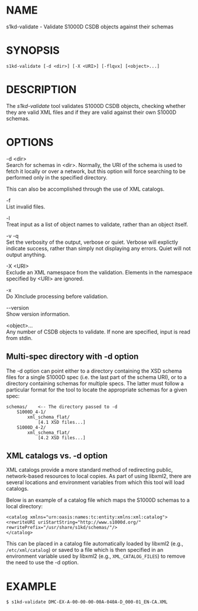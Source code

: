 NAME
====

s1kd-validate - Validate S1000D CSDB objects against their schemas

SYNOPSIS
========

    s1kd-validate [-d <dir>] [-X <URI>] [-flqvx] [<object>...]

DESCRIPTION
===========

The *s1kd-validate* tool validates S1000D CSDB objects, checking whether
they are valid XML files and if they are valid against their own S1000D
schemas.

OPTIONS
=======

-d &lt;dir&gt;  
Search for schemas in &lt;dir&gt;. Normally, the URI of the schema is
used to fetch it locally or over a network, but this option will force
searching to be performed only in the specified directory.

This can also be accomplished through the use of XML catalogs.

-f  
List invalid files.

-l  
Treat input as a list of object names to validate, rather than an object
itself.

-v -q  
Set the verbosity of the output, verbose or quiet. Verbose will
explictly indicate success, rather than simply not displaying any
errors. Quiet will not output anything.

-X &lt;URI&gt;  
Exclude an XML namespace from the validation. Elements in the namespace
specified by &lt;URI&gt; are ignored.

-x  
Do XInclude processing before validation.

--version  
Show version information.

&lt;object&gt;...  
Any number of CSDB objects to validate. If none are specified, input is
read from stdin.

Multi-spec directory with -d option
-----------------------------------

The -d option can point either to a directory containing the XSD schema
files for a single S1000D spec (i.e. the last part of the schema URI),
or to a directory containing schemas for multiple specs. The latter must
follow a particular format for the tool to locate the appropriate
schemas for a given spec:

    schemas/    <-- The directory passed to -d
        S1000D_4-1/
            xml_schema_flat/
                [4.1 XSD files...]
        S1000D_4-2/
            xml_schema_flat/
                [4.2 XSD files...]

XML catalogs vs. -d option
--------------------------

XML catalogs provide a more standard method of redirecting public,
network-based resources to local copies. As part of using libxml2, there
are several locations and environment variables from which this tool
will load catalogs.

Below is an example of a catalog file which maps the S1000D schemas to a
local directory:

    <catalog xmlns="urn:oasis:names:tc:entity:xmlns:xml:catalog">
    <rewriteURI uriStartString="http://www.s1000d.org/"
    rewritePrefix="/usr/share/s1kd/schemas/"/>
    </catalog>

This can be placed in a catalog file automatically loaded by libxml2
(e.g., `/etc/xml/catalog`) or saved to a file which is then specified in
an environment variable used by libxml2 (e.g., `XML_CATALOG_FILES`) to
remove the need to use the -d option.

EXAMPLE
=======

    $ s1kd-validate DMC-EX-A-00-00-00-00A-040A-D_000-01_EN-CA.XML

